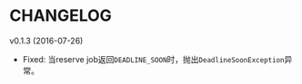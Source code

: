 # CHANGELOG

v0.1.3 (2016-07-26)

* Fixed: 当reserve job返回`DEADLINE_SOON`时，抛出`DeadlineSoonException`异常。
